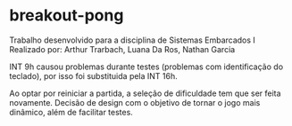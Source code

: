 # breakout-pong

Trabalho desenvolvido para a disciplina de Sistemas Embarcados I
Realizado por: Arthur Trarbach, Luana Da Ros, Nathan Garcia

INT 9h causou problemas durante testes (problemas com identificação do teclado), por isso foi substituida pela INT 16h.

Ao optar por reiniciar a partida, a seleção de dificuldade tem que ser feita novamente. Decisão de design com o objetivo de tornar o jogo mais dinâmico, além de facilitar testes.